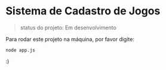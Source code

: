 # Sistema de Cadastro de Jogos

> status do projeto: Em desenvolvimento

Para rodar este projeto na máquina, por favor digite:

``` node app.js ```


:)